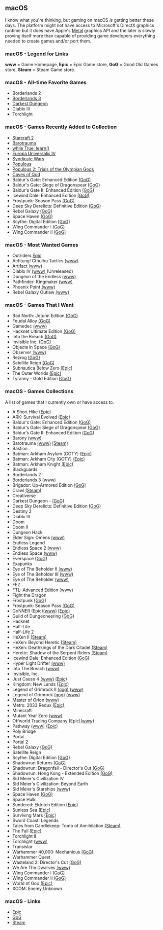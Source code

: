 ## macOS

I know what you're thinking, but gaming on macOS *is* getting better these days. The platform might not have access to
Microsoft's DirectX graphics runtime but it does have Apple's [Metal](https://developer.apple.com/metal/) graphics API 
and the later is slowly proving itself more than capable of providing game developers everything needed to create games 
and/or port them.

### macOS - Legend for Links

**www** = Game Homepage, **Epic** = Epic Game store, **GoG** = Good Old Games store, **Steam** = Steam Game store.

### macOS - All-time Favorite Games

- Borderlands 2
- [Borderlands 3](https://boderlands.com)
- [Darkest Dungeon](https://www.gog.com/game/darkest_dungeon)
- Diablo III 
- Torchlight 

### macOS - Games Recently Added to Collection

- [Starcraft 2](https://starcraft2.com/en-us/)
- [Barotrauma](https://barotraumagame.com)
- [while True: learn()](https://www.epicgames.com/store/en-US/p/while-true-learn)
- [Europa Universalis IV](https://www.epicgames.com/store/en-US/p/europa-universalis-iv)
- [Syndicate Wars](https://www.gog.com/game/syndicate_wars)
- [Populous](https://www.gog.com/game/populous)
- [Populous 2: Trials of the Olympian Gods](https://www.gog.com/game/populous_2)
- [Caves of Qud](https://www.gog.com/game/caves_of_qud)
- Baldur's Gate: Enhanced Edition [(GoG)](https://www.gog.com/game/baldurs_gate_enhanced_edition)
- Baldur's Gate: Siege of Dragonspear [(GoG)](https://www.gog.com/game/baldurs_gate_siege_of_dragonspear)
- Baldur's Gate II: Enhanced Edition [(GoG)](https://www.gog.com/game/baldurs_gate_2_enhanced_edition)	
- Icewind Dale: Enhanced Edition [(GoG)](https://www.gog.com/game/icewind_dale_enhanced_edition)
- Frostpunk: Season Pass [(GoG)](https://www.gog.com/game/frostpunk_season_pass)
- Deep Sky Derelicts: Definitive Edition [(GoG)](https://www.gog.com/game/deep_sky_derelicts_definitive_edition)
- Rebel Galaxy [(GoG)](https://www.gog.com/game/rebel_galaxy)
- Space Haven [(GoG)](https://www.gog.com/game/space_haven)
- Scythe: Digital Edition [(GoG)](https://www.gog.com/game/scythe_digital_edition)
- Wing Commander I [(GoG)](https://www.gog.com/game/wing_commander_1_2)
- Wing Commander II [(GoG)](https://www.gog.com/game/wing_commander_1_2)

### macOS - Most Wanted Games

- Outriders [Epic](https://www.epicgames.com/store/en-US/p/outriders)
- Achtung! Cthulhu Tactics [(www)](https://store.steampowered.com/app/874460/Achtung_Cthulhu_Tactics/)
- Artifact [(www)](https://store.steampowered.com/app/583950/Artifact/)
- Diablo IV [(www)](https://diablo.blizzard.com/en-us/) (Unreleased)
- Dungeon of the Endless [(www)](https://store.steampowered.com/app/249050/Dungeon_of_the_Endless/)
- Pathfinder: Kingmaker [(www)](https://owlcatgames.com)
- Phoenix Point [(www)](https://phoenixpoint.info/)
- Rebel Galaxy Outlaw [(www)](https://rebel-galaxy.com/)

### macOS - Games That I Want

- Bad North: Jotunn Edition [(GoG)](https://www.gog.com/game/bad_north)
- Feudal Alloy [(GoG)](https://www.gog.com/game/feudal_alloy)
- Gamedec [(www)](https://www.gamedec.com/)
- Hacknet Ultimate Edition [(GoG)](https://www.gog.com/game/hacknet_ultimate_edition)
- Into the Breach [(GoG)](https://www.gog.com/game/into_the_breach)
- Invisible Inc. [(GoG)](https://www.gog.com/game/invisible_inc)
- Objects in Space [(GoG)](https://www.gog.com/game/objects_in_space)
- Observer [(www)](https://www.blooberteam.com/observer_)
- Rezrog [(GoG)](https://www.gog.com/game/rezrog)
- Satellite Reign [(GoG)](https://www.gog.com/game/satellite_reign)
- Subnautica Below Zero [(Epic)](https://www.epicgames.com/store/en-US/p/subnautica-below-zero)
- The Outer Worlds [(Epic)](https://www.epicgames.com/store/en-US/product/the-outer-worlds/home)
- Tyranny - Gold Edition [(GoG)](https://www.gog.com/game/tyranny_gold_edition)

### macOS - Games Collections

A list of games that I currently own or have access to.

- A Short Hike [(Epic)](https://www.epicgames.com/store/en-US/product/a-short-hike/home)
- ARK: Survival Evolved [(Epic)](https://www.epicgames.com/store/en-US/product/ark/home)
- Baldur's Gate: Enhanced Edition [(GoG)](https://www.gog.com/game/baldurs_gate_enhanced_edition)
- Baldur's Gate: Siege of Dragonspear [(GoG)](https://www.gog.com/game/baldurs_gate_siege_of_dragonspear)
- Baldur's Gate II: Enhanced Edition [(GoG)](https://www.gog.com/game/baldurs_gate_2_enhanced_edition)	
- Barony [(www)](http://www.baronygame.com/)
- Barotrauma [(www)](https://barotraumagame.com) [(Steam)](https://store.steampowered.com/app/602960/Barotrauma/)
- Bastion
- Batman: Arkham Asylum (GOTY) [(Epic)](https://www.epicgames.com/store/en-US/product/batman-arkham-asylum/home)
- Batman: Arkham City (GOTY) [(Epic)](https://www.epicgames.com/store/en-US/product/batman-arkham-city/home)
- Batman: Arkham Knight [(Epic)](https://www.epicgames.com/store/en-US/product/batman-arkham-knight/home)
- Blackguards
- Borderlands 2
- Borderlands 3 [(www)](https://boderlands.com)
- Brigador: Up-Armored Edition [(GoG)](https://www.gog.com/game/brigador)
- Crawl [(Steam)](https://store.steampowered.com/app/293780/Crawl/)
- Creativerse
- Darkest Dungeon - [(GoG)](https://www.gog.com/game/darkest_dungeon)
- Deep Sky Derelicts: Definitive Edition [(GoG)](https://www.gog.com/game/deep_sky_derelicts_definitive_edition)
- Destiny 2
- Diablo III
- Doom
- Doom II
- Dungeon Hack
- Elder Sign: Omens [(www)](https://www.fantasyflightgames.com/en/products/elder-sign-omens/)
- Endless Legend
- Endless Space 2 [(www)](https://www.endless-space.com)
- Endless Space [(www)](https://www.endless-space.com)
- Everspace [(GoG)](https://www.gog.com/game/everspace)
- Exapunks
- Eye of The Beholder II [(www)](https://en.wikipedia.org/wiki/Eye_of_the_Beholder_II:_The_Legend_of_Darkmoon)
- Eye of The Beholder III [(www)](https://en.wikipedia.org/wiki/Eye_of_the_Beholder_III:_Assault_on_Myth_Drannor)
- Eye of The Beholder [(www)](https://en.wikipedia.org/wiki/Eye_of_the_Beholder_(video_game))
- FEZ
- FTL: Advanced Edition [(www)](https://subsetgames.com/ftl.html)
- Fight the Dragon
- Frostpunk [(GoG)](https://www.gog.com/game/frostpunk)
- Frostpunk: Season Pass [(GoG)](https://www.gog.com/game/frostpunk_season_pass)
- GoNNER (Epic)[(www)](https://www.gonnergame.com/) [(Epic)](https://www.epicgames.com/store/en-US/product/gonner/home)
- Guild of Dungeoneering [(GoG)](http://www.guildofdungeoneering.com/)
- Hacknet
- Half-Life
- Half-Life 2
- HeXen II [(Steam)](https://store.steampowered.com/app/9060/HeXen_II/)
- HeXen: Beyond Heretic [(Steam)](https://store.steampowered.com/app/2360/HeXen_Beyond_Heretic/)
- HeXen: Deathkings of the Dark Citadel [(Steam)](https://store.steampowered.com/app/2370/HeXen_Deathkings_of_the_Dark_Citadel/)
- Heretic: Shadow of the Serpent Riders [(Steam)](https://store.steampowered.com/app/2390/Heretic_Shadow_of_the_Serpent_Riders/)
- Icewind Dale: Enhanced Edition [(GoG)](https://www.gog.com/game/icewind_dale_enhanced_edition)
- Hyper Light Drifter [(www)](https://heartmachine.com/hyper-light)
- Into The Breach [(www)](https://subsetgames.com/itb.html)
- Invisible, Inc.
- Just Cause 4 [(www)](https://justcause.square-enix-games.com/en-us/) [(Epic)](https://www.epicgames.com/store/en-US/product/just-cause-4/home)
- Kingdom: New Lands [(Epic)](https://www.epicgames.com/store/en-US/product/kingdom-new-lands/home)
- Legend of Grimrock II [(gog)](https://www.gog.com/game/legend_of_grimrock_2) [(www)](http://www.grimrock.net/games/)
- Legend of Grimrock [(gog)](https://www.gog.com/game/legend_of_grimrock) [(www)](http://www.grimrock.net/games/)
- Master of Orion [(www)](http://masteroforion.com/intro)
- Metro: 2033 Redux [(Epic)](https://www.epicgames.com/store/en-US/product/metro-2033-redux/home)
- Minecraft
- Mutant Year Zero [(www)](https://www.mutantyearzero.com)
- Offworld Trading Company (Epic)[(www)](https://www.offworldgame.com)
- Pathway [(www)](http://pathway-game.com/) [(Epic)](https://www.epicgames.com/store/en-US/product/pathway/home)
- Poly Bridge
- Portal
- Portal 2
- Rebel Galaxy [(GoG)](https://www.gog.com/game/rebel_galaxy)
- Satellite Reign
- Scythe: Digital Edition [(GoG)](https://www.gog.com/game/scythe_digital_edition)
- Shadowrun Returns [(GoG)](https://www.gog.com/game/shadowrun_returns)
- Shadowrun: Dragonfall - Director's Cut [(GoG)](https://www.gog.com/game/shadowrun_dragonfall_directors_cut)
- Shadowrun: Hong Kong - Extended Edition [(GoG)](https://www.gog.com/game/shadowrun_hong_kong_extended_edition)
- Sid Meier's Civilization IV
- Sid Meier's Civilization: Beyond Earth
- Sid Meier's Starships [(www)](https://www.2k.com/en-US/game/sid-meiers-starships/)
- Space Haven [(GoG)](https://www.gog.com/game/space_haven)
- Space Hulk
- Sundered: Eldritch Edition [(Epic)](https://www.epicgames.com/store/en-US/product/sundered-eldritch-edition/home)
- Sunless Sea [(Epic)](https://www.epicgames.com/store/en-US/product/sunless-sea/home)
- Surviving Mars [(Epic)](https://www.epicgames.com/store/en-US/p/surviving-mars)
- Sword Coast: Legends
- Tales from Candlekeep: Tomb of Annihilation [(Steam)](https://store.steampowered.com/app/663380/Tales_from_Candlekeep_Tomb_of_Annihilation/)
- The Fall [(Epic)](https://www.epicgames.com/store/en-US/p/the-fall)
- Torchlight II
- Torchlight [(www)](https://www.torchlight1.com/en)
- Transistor 
- Warhammer 40,000: Mechanicus [(GoG)](https://www.gog.com/game/warhammer_40000_mechanicus)
- Warhammer Quest
- Wasteland 2: Director's Cut [(GoG)](https://www.gog.com/game/wasteland_2_directors_cut_digital_classic_edition)
- We Are The Dwarves [(www)](http://wearethedwarves.com/press/#description)
- Wing Commander I [(GoG)](https://www.gog.com/game/wing_commander_1_2)
- Wing Commander II [(GoG)](https://www.gog.com/game/wing_commander_1_2)
- World of Goo [(Epic)](https://www.epicgames.com/store/en-US/product/world-of-goo/home)
- XCOM: Enemy Unknown

### macOS - Links

- [Epic](https://www.epicgames.com/store/en-US)
- [GoG](https://www.gog.com/)
- [Steam](https://store.steampowered.com/)

